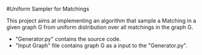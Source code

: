 #Uniform Sampler for Matchings

This project aims at implementing an algorithm that sample a Matching in a given graph G from uniform distribution over all matchings in the graph G.
* "Generator.py" contains the source code.
* "Input Graph" file contains graph G as a input to the "Generator.py".
